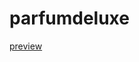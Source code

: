 # parfumdeluxe 
[preview](https://mahamarshad02.github.io/parfumdeluxe/WE%20Assignment%201/index.html)
